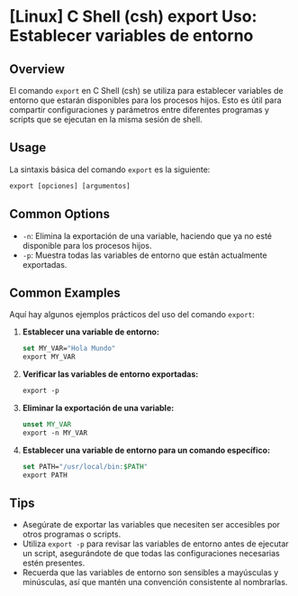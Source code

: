 # [Linux] C Shell (csh) export Uso: Establecer variables de entorno

## Overview
El comando `export` en C Shell (csh) se utiliza para establecer variables de entorno que estarán disponibles para los procesos hijos. Esto es útil para compartir configuraciones y parámetros entre diferentes programas y scripts que se ejecutan en la misma sesión de shell.

## Usage
La sintaxis básica del comando `export` es la siguiente:

```csh
export [opciones] [argumentos]
```

## Common Options
- `-n`: Elimina la exportación de una variable, haciendo que ya no esté disponible para los procesos hijos.
- `-p`: Muestra todas las variables de entorno que están actualmente exportadas.

## Common Examples
Aquí hay algunos ejemplos prácticos del uso del comando `export`:

1. **Establecer una variable de entorno:**
   ```csh
   set MY_VAR="Hola Mundo"
   export MY_VAR
   ```

2. **Verificar las variables de entorno exportadas:**
   ```csh
   export -p
   ```

3. **Eliminar la exportación de una variable:**
   ```csh
   unset MY_VAR
   export -n MY_VAR
   ```

4. **Establecer una variable de entorno para un comando específico:**
   ```csh
   set PATH="/usr/local/bin:$PATH"
   export PATH
   ```

## Tips
- Asegúrate de exportar las variables que necesiten ser accesibles por otros programas o scripts.
- Utiliza `export -p` para revisar las variables de entorno antes de ejecutar un script, asegurándote de que todas las configuraciones necesarias estén presentes.
- Recuerda que las variables de entorno son sensibles a mayúsculas y minúsculas, así que mantén una convención consistente al nombrarlas.
